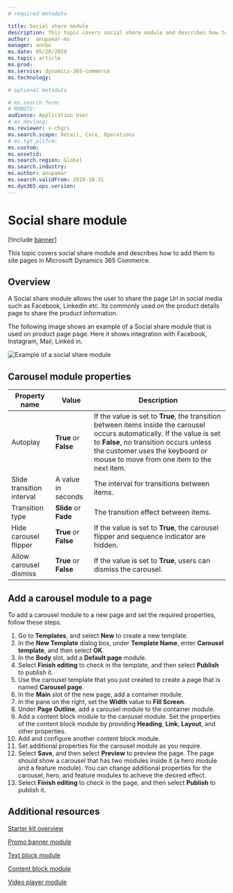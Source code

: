 ```yaml
---
# required metadata

title: Social share module 
description: This topic covers social share module and describes how to add them to site pages in Microsoft Dynamics 365 Commerce.
author:  anupamar-ms
manager: annbe
ms.date: 05/28/2020
ms.topic: article
ms.prod: 
ms.service: dynamics-365-commerce
ms.technology: 

# optional metadata

# ms.search.form: 
# ROBOTS: 
audience: Application User
# ms.devlang: 
ms.reviewer: v-chgri
ms.search.scope: Retail, Core, Operations
# ms.tgt_pltfrm: 
ms.custom: 
ms.assetid: 
ms.search.region: Global
ms.search.industry: 
ms.author: anupamar
ms.search.validFrom: 2019-10-31
ms.dyn365.ops.version: 
---
```


# Social share module

[!include [banner](includes/banner.md)]

This topic covers social share module and describes how to add them to site pages in Microsoft Dynamics 365 Commerce.

## Overview

A Social share module allows the user to share the page Url in social media such as Facebook, Linkedin etc. Its commonly used on the product details page to share the product information.

The following image shows an example of a Social share module that is used on product page page. Here it shows integration with Facebook, Instagram, Mail, Linked in.

![Example of a social share module](./media/ecommerce_socialshare.PNG)

## Carousel module properties

| Property name             | Value                 | Description |
|---------------------------|-----------------------|-------------|
| Autoplay                  | **True** or **False** | If the value is set to **True**, the transition between items inside the carousel occurs automatically. If the value is set to **False**, no transition occurs unless the customer uses the keyboard or mouse to move from one item to the next item. |
| Slide transition interval | A value in seconds    | The interval for transitions between items. |
| Transition type           | **Slide** or **Fade** | The transition effect between items. |
| Hide carousel flipper     | **True** or **False** | If the value is set to **True**, the carousel flipper and sequence indicator are hidden. |
| Allow carousel dismiss    | **True** or **False** | If the value is set to **True**, users can dismiss the carousel. |

## Add a carousel module to a page

To add a carousel module to a new page and set the required properties, follow these steps.

1. Go to **Templates**, and select **New** to create a new template.
1. In the **New Template** dialog box, under **Template Name**, enter **Carousel template**, and then select **OK**.
1. In the **Body** slot, add a **Default page** module.
1. Select **Finish editing** to check in the template, and then select **Publish** to publish it.  
1. Use the carousel template that you just created to create a page that is named **Carousel page**.
1. In the **Main** slot of the new page, add a container module. 
1. In the pane on the right, set the **Width** value to **Fill Screen**.
1. Under **Page Outline**, add a carousel module to the container module.
1. Add a content block module to the carousel module. Set the properties of the content block module by providing **Heading**, **Link**, **Layout**, and other properties.
1. Add and configure another content block module.
1. Set additional properties for the carousel module as you require.
1. Select **Save**, and then select **Preview** to preview the page. The page should show a carousel that has two modules inside it (a hero module and a feature module). You can change additional properties for the carousel, hero, and feature modules to achieve the desired effect.
1. Select **Finish editing** to check in the page, and then select **Publish** to publish it.

## Additional resources

[Starter kit overview](starter-kit-overview.md)

[Promo banner module](add-alert.md)

[Text block module](add-content-rich-block.md)

[Content block module](add-hero-module.md)

[Video player module](add-video-player.md)

